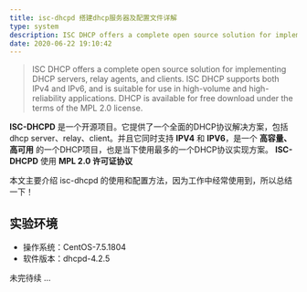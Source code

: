 ```yaml
---
title: isc-dhcpd 搭建dhcp服务器及配置文件详解
type: system
description: ISC DHCP offers a complete open source solution for implementing DHCP servers, relay agents, and clients.
date: 2020-06-22 19:10:42
---
```


> ISC DHCP offers a complete open source solution for implementing DHCP servers, relay agents, and clients. ISC DHCP supports both IPv4 and IPv6, and is suitable for use in high-volume and high-reliability applications. DHCP is available for free download under the terms of the MPL 2.0 license.

**ISC-DHCPD** 是一个开源项目。它提供了一个全面的DHCP协议解决方案，包括dhcp server、relay、client。并且它同时支持
**IPV4** 和 **IPV6**，是一个 **高容量、高可用** 的一个DHCP项目，也是当下使用最多的一个DHCP协议实现方案。 **ISC-DHCPD** 
使用 **MPL 2.0 许可证协议**


本文主要介绍 isc-dhcpd 的使用和配置方法，因为工作中经常使用到，所以总结一下！

## 实验环境

+ 操作系统：CentOS-7.5.1804
+ 软件版本：dhcpd-4.2.5

未完待续 ...


